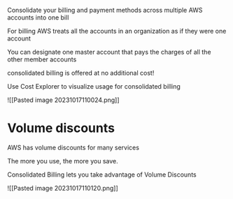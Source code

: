 Consolidate your billing and payment methods across multiple AWS accounts into one bill

For billing AWS treats all the accounts in an organization as if they were one account

You can designate one master account that pays the charges of all the other member accounts

consolidated billing is offered at no additional cost!

Use Cost Explorer to visualize usage for consolidated billing

![[Pasted image 20231017110024.png]]

# Volume discounts

AWS has volume discounts for many services

The more you use, the more you save.

Consolidated Billing lets you take advantage of Volume Discounts

![[Pasted image 20231017110120.png]]


